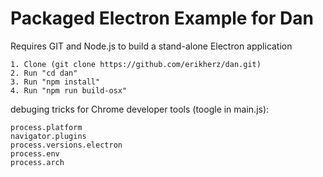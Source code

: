 # Packaged Electron Example for Dan
Requires GIT and Node.js to build a stand-alone Electron application
```
1. Clone (git clone https://github.com/erikherz/dan.git)
2. Run "cd dan"
3. Run "npm install"
4. Run "npm run build-osx"
```
debuging tricks for Chrome developer tools (toogle in main.js):
```
process.platform
navigator.plugins
process.versions.electron
process.env
process.arch
```
